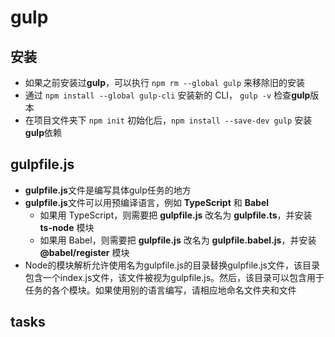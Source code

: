 # gulp

## 安装

- 如果之前安装过**gulp**，可以执行 `npm rm --global gulp` 来移除旧的安装
- 通过 `npm install --global gulp-cli` 安装新的 CLI， `gulp -v` 检查**gulp**版本
- 在项目文件夹下 `npm init` 初始化后，`npm install --save-dev gulp` 安装**gulp**依赖

## gulpfile.js

- **gulpfile.js**文件是编写具体gulp任务的地方
- **gulpfile.js**文件可以用预编译语言，例如 **TypeScript** 和 **Babel**
  - 如果用 TypeScript，则需要把 **gulpfile.js** 改名为 **gulpfile.ts**，并安装 **ts-node** 模块
  - 如果用 Babel，则需要把 **gulpfile.js** 改名为 **gulpfile.babel.js**，并安装 **@babel/register** 模块
- Node的模块解析允许使用名为gulpfile.js的目录替换gulpfile.js文件，该目录包含一个index.js文件，该文件被视为gulpfile.js。然后，该目录可以包含用于任务的各个模块。如果使用别的语言编写，请相应地命名文件夹和文件

## tasks
